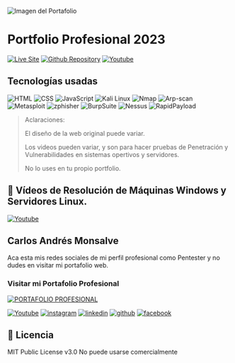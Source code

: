 ![Imagen del Portafolio](https://i.ibb.co/YWQmzD1/Portafolio-Git-Hub.jpg)

# Portfolio Profesional 2023

[![Live Site](https://img.shields.io/static/v1?label=&message=Live%20Site&color=6cccb4&style=for-the-badge)](https://hackwithcam.github.io/Portafolio-Profesional-CAM/)
[![Github Repository](https://img.shields.io/static/v1?label=&message=Github%20Repository&color=000000&style=for-the-badge&logo=github&logoColor=white)](https://github.com/HackWithCAM)
[![Youtube](https://img.shields.io/static/v1?label=&message=ver%20en%20youtube&color=FF0000&logo=youtube&logoColor=white&style=for-the-badge)](https://www.youtube.com/@monsalvenaranjo)

## Tecnologías usadas

![HTML](https://img.shields.io/static/v1?label=&message=Html&color=orange&logo=html5&logoColor=white&style=for-the-badge)
![CSS](https://img.shields.io/static/v1?label=&message=CSS&color=CC6699&logo=css&logoColor=white&style=for-the-badge)
![JavaScript](https://img.shields.io/static/v1?label=&message=JavaScript&color=yellow&logo=JavaScript&logoColor=white&style=for-the-badge)
![Kali Linux](https://img.shields.io/static/v1?label=&message=Kali%20Linux&color=black&logo=kalilinux&logoColor=white&style=for-the-badge)
![Nmap](https://img.shields.io/static/v1?label=&message=Nmap&color=black&logo=nmap&logoColor=white&style=for-the-badge)
![Arp-scan](https://img.shields.io/static/v1?label=&message=Arp%20scan&color=black&logo=arpscan&logoColor=white&style=for-the-badge)
![Metasploit](https://img.shields.io/static/v1?label=&message=Metasploit&color=black&logo=metasploit&logoColor=white&style=for-the-badge)
![zphisher](https://img.shields.io/static/v1?label=&message=Zphisher&color=black&logo=zphisher&logoColor=white&style=for-the-badge)
![BurpSuite](https://img.shields.io/static/v1?label=&message=BurpSuite&color=black&logo=burpsuite&logoColor=white&style=for-the-badge)
![Nessus](https://img.shields.io/static/v1?label=&message=Nessus&color=black&logo=nessus&logoColor=white&style=for-the-badge)
![RapidPayload](https://img.shields.io/static/v1?label=&message=RapidPayload&color=black&logo=rapidpayload&logoColor=white&style=for-the-badge)

> Aclaraciones:
>
> El diseño de la web original puede variar.
>
> Los videos pueden variar, y son para hacer pruebas de Penetración y Vulnerabilidades en sistemas opertivos y servidores.
>
> No lo uses en tu propio portfolio.

## 🔴 Vídeos de Resolución de Máquinas Windows y Servidores Linux.

[![Youtube](https://i.ibb.co/86MrqyB/1.png)](https://www.youtube.com/channel/UCe_bOHY9exo_enRp8_amdOA)

## Carlos Andrés Monsalve
 
Aca esta mis redes sociales de mi perfil profesional como Pentester y no dudes en visitar mi portafolio web.

### Visitar mi Portafolio Profesional

[![PORTAFOLIO PROFESIONAL](https://i.ibb.co/YWQmzD1/Portafolio-Git-Hub.jpg "PORTAFOLIO PROFESIONAL")](https://hackwithcam.github.io/Portafolio-Profesional-CAM/)

[![Youtube](https://img.shields.io/static/v1?label=&message=youtube&color=FF0000&logo=youtube&logoColor=white&style=for-the-badge)](https://www.youtube.com/channel/UCe_bOHY9exo_enRp8_amdOA)
[![instagram](https://img.shields.io/static/v1?label=&message=instagram&color=5B51D8&logo=instagram&logoColor=white&style=for-the-badge)](https://www.instagram.com/cmonza/)
[![linkedin](https://img.shields.io/static/v1?label=&message=linkedin&color=0e76a8&logo=linkedin&logoColor=white&style=for-the-badge)](https://www.linkedin.com/in/carlmonsalve/)
[![github](https://img.shields.io/static/v1?label=&message=github&color=171515&logo=github&logoColor=white&style=for-the-badge)](https://github.com/HackWithCAM)
[![facebook](https://img.shields.io/badge/Facebook-blue?style=for-the-badge&labelColor=black&logo=facebook)](https://www.facebook.com/carlosandres.monsalvenaranjo)


## 📄 Licencia 

MIT Public License v3.0
No puede usarse comercialmente
